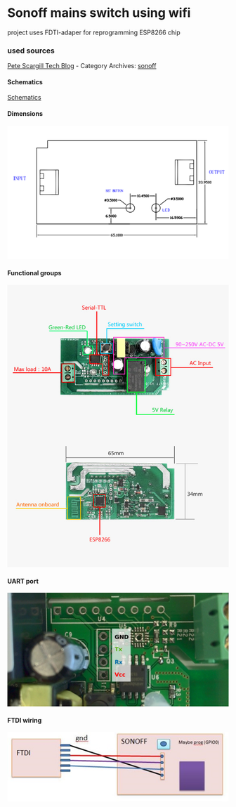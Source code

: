 # Sonoff mains switch using wifi

project uses FDTI-adaper for reprogramming ESP8266 chip

### used sources
[Pete Scargill Tech Blog][1] - Category Archives: [sonoff][2]

#### Schematics
[Schematics][3]

#### Dimensions
![Dimensions][4]

#### Functional groups
![parts][5]
#### UART port 
![UART][6]
#### FTDI wiring
![FTDI][7]

<!-- References -->
[1]: http://tech.scargill.net/ "Scargill's Tech Blog"
[2]: http://tech.scargill.net/category/sonoff/ "Scargill's Tech Blog - sonoff"
[3]: Sonoff-schematic.pdf "schematics"
[4]: Sonoff-dimension.png "dimensions"
[5]: sonoff-parts-without-433.jpg
[6]: UART-port.png
[7]: FTDI_2_Sonoff.jpg



